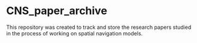# CNS_paper_archive

This repository was created to track and store the research papers studied in the process of working on spatial navigation models.
